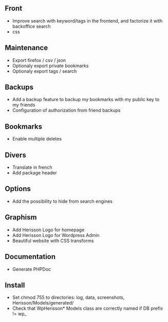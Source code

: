 Front
-----
* Improve search with keyword/tags in the frontend, and factorize it with backoffice search
* css

Maintenance
-----------
* Export firefox / csv / json
* Optionaly export private bookmarks
* Optionaly export tags / search

Backups
-------
* Add a backup feature to backup my bookmarks with my public key to my friends
* Configuration of authorization from friend backups

Bookmarks
---------
* Enable multiple deletes

Divers
------
* Translate in french
* Add package header

Options
-------
* Add the possibility to hide from search engines

Graphism
--------
* Add Herisson Logo for homepage
* Add Herisson Logo for Wordpress Admin
* Beautiful website with CSS transforms

Documentation
-------------
* Generate PHPDoc

Install
-------
* Set chmod 755 to directories: log, data, screenshots, Herisson/Models/generated/
* Check that WpHerisson* Models class are correctly named if DB prefix != wp_

